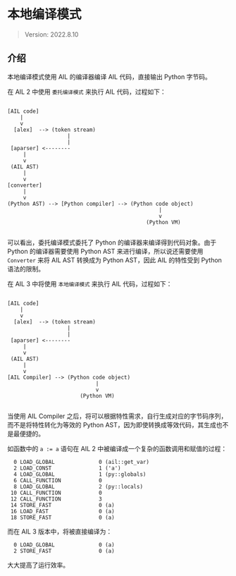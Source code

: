 # 本地编译模式

> Version:
>     2022.8.10


## 介绍

本地编译模式使用 AIL 的编译器编译 AIL 代码，直接输出 Python 字节码。

在 AIL 2 中使用 `委托编译模式` 来执行 AIL 代码，过程如下：

```

[AIL code]
    |
    v
  [alex]  --> (token stream)
                   |
                   |
 [aparser] <--------
     |
     v
 (AIL AST)
     |
     v
[converter]
     |
     v
(Python AST) --> [Python compiler] --> (Python code object)
                                                |
                                                v
                                            (Python VM)


```

可以看出，委托编译模式委托了 Python 的编译器来编译得到代码对象。由于 Python 的编译器需要使用 Python AST 来进行编译，所以说还需要使用 `Converter` 来将 AIL AST 转换成为 Python AST，因此 AIL 的特性受到 Python 语法的限制。

在 AIL 3 中将使用 `本地编译模式` 来执行 AIL 代码，过程如下：

```

[AIL code]
    |
    v
  [alex]  --> (token stream)
                   |
                   |
 [aparser] <--------
     |
     v
 (AIL AST)
     |
     v
[AIL Compiler] --> (Python code object)
                            |
                            v
                       (Python VM)


```

当使用 AIL Compiler 之后，将可以根据特性需求，自行生成对应的字节码序列，而不是将特性转化为等效的 Python AST，因为即使转换成等效代码，其生成也不是最便捷的。

如函数中的 `a := a` 语句在 AIL 2 中被编译成一个复杂的函数调用和赋值的过程：

```
  0 LOAD_GLOBAL              0 (ail::get_var)
  2 LOAD_CONST               1 ('a')
  4 LOAD_GLOBAL              1 (py::globals)
  6 CALL_FUNCTION            0
  8 LOAD_GLOBAL              2 (py::locals)
 10 CALL_FUNCTION            0
 12 CALL_FUNCTION            3
 14 STORE_FAST               0 (a)
 16 LOAD_FAST                0 (a)
 18 STORE_FAST               0 (a)
```

而在 AIL 3 版本中，将被直接编译为：

```
  0 LOAD_GLOBAL              0 (a)
  2 STORE_FAST               0 (a)
```

大大提高了运行效率。

